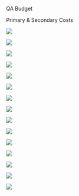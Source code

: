 QA Budget 



Primary & Secondary Costs



![](assets/2022-08-19-21-20-33-image.png)

![](assets/2022-08-19-21-32-17-image.png)

![](assets/2022-08-19-21-39-14-image.png)

![](assets/2022-08-19-21-40-13-image.png)

![](assets/2022-08-19-21-54-12-image.png)

![](assets/2022-08-19-22-08-25-image.png)

![](assets/2022-08-19-22-18-21-image.png)

![](assets/2022-08-19-22-41-51-image.png)

![](assets/2022-08-19-22-46-35-image.png)

![](assets/2022-08-19-22-50-08-image.png)

![](assets/2022-08-19-22-59-20-image.png)

![](assets/2022-08-19-23-04-36-image.png)

![](assets/2022-08-19-23-13-41-image.png)

![](assets/2022-08-19-23-43-02-image.png)

![](assets/2022-08-19-23-44-57-image.png)


